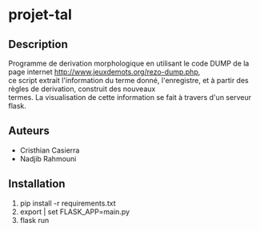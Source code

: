 # projet-tal

## Description

   Programme de derivation morphologique en utilisant le code DUMP de la page internet http://www.jeuxdemots.org/rezo-dump.php,  
   ce script extrait l'information du terme donné, l'enregistre, et à partir des règles de derivation, construit des nouveaux  
   termes. La visualisation de cette information se fait à travers d'un serveur flask.  

## Auteurs

* Cristhian Casierra
* Nadjib Rahmouni

## Installation 

1. pip install -r requirements.txt
2. export | set FLASK_APP=main.py
3. flask run


